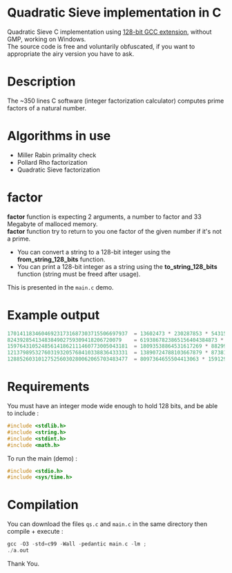 # Quadratic Sieve implementation in C
Quadratic Sieve C implementation using [128-bit GCC extension](https://gcc.gnu.org/onlinedocs/gcc-4.8.1/gcc/_005f_005fint128.html), without GMP, working on Windows.\
The source code is free and voluntarily obfuscated, if you want to appropriate the airy version you have to ask.

# Description
The ~350 lines C software (integer factorization calculator) computes prime factors of a natural number.

# Algorithms in use
- Miller Rabin primality check
- Pollard Rho factorization
- Quadratic Sieve factorization

# factor

**factor** function is expecting 2 arguments, a number to factor and 33 Megabyte of malloced memory.\
**factor** function try to return to you one factor of the given number if it's not a prime.
- You can convert a string to a 128-bit integer using the **from_string_128_bits** function.
- You can print a 128-bit integer as a string using the **to_string_128_bits** function (string must be freed after usage).

This is presented in the `main.c` demo.

# Example output
```c
170141183460469231731687303715506697937  = 13602473 * 230287853 * 54315095311400476747373    took 0.1s
8243928541348384902759309418206720079    = 6193867823865156404384873 * 1330982316023         took 34.3s
159764310524856141862111460773005043181  = 18093538864531617269 * 8829909489847713049        took 30.4s
121379895327603193205768410338836433331  = 13890724788103667879 * 8738197407204819989        took 103.0s
128852603101275256030280062065703483477  = 8097364655504413063 * 15912906060576640579        took 182.4s
```
# Requirements
You must have an integer mode wide enough to hold 128 bits, and be able to include : 
```c
#include <stdlib.h>
#include <string.h>
#include <stdint.h>
#include <math.h>
```
To run the main (demo) :
```c
#include <stdio.h>
#include <sys/time.h>
```
# Compilation
You can download the files `qs.c` and `main.c` in the same directory then compile + execute :
```c
gcc -O3 -std=c99 -Wall -pedantic main.c -lm ;
./a.out 
```
Thank You.
